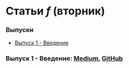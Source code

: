 # Статьи *f* (вторник)

### Выпуски

* [Выпуск 1 - Введение](https://github.com/devSchacht/functional_tuesday/tree/master/articles#Выпуск-1-введение)

### Выпуск 1 - Введение: [Medium](https://medium.com/devschacht/ftuesday-introduction-c2ed010bb75d), [GitHub](https://github.com/devSchacht/functional_tuesday/blob/master/articles/chapter1.md)
